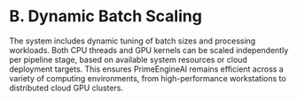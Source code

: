 # B. Dynamic Batch Scaling

The system includes dynamic tuning of batch sizes and processing workloads. Both CPU threads and GPU kernels can be scaled independently per pipeline stage, based on available system resources or cloud deployment targets. This ensures PrimeEngineAI remains efficient across a variety of computing environments, from high-performance workstations to distributed cloud GPU clusters.

